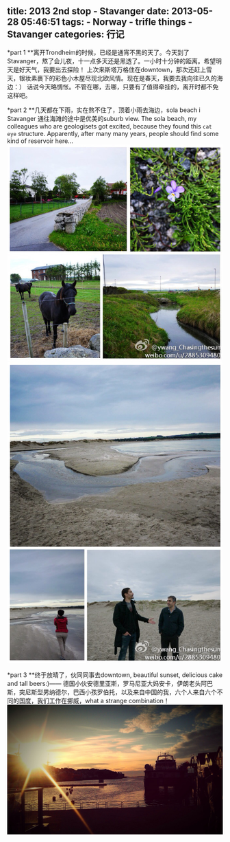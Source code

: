 title: 2013 2nd stop - Stavanger
date: 2013-05-28 05:46:51
tags:
    - Norway
    - trifle things
    - Stavanger
categories: 行记
---

*part 1
**离开Trondheim的时候，已经是通宵不黑的天了。今天到了Stavanger，熬了会儿夜，十一点多天还是黑透了。一小时十分钟的距离。希望明天是好天气，我要出去探险！
上次来斯塔万格住在downtown，那次还赶上雪天，银妆素裹下的彩色小木屋尽现北欧风情。现在是春天，我要去我向往已久的海边：）
话说今天略惆怅。不管在哪，去哪，只要有了值得牵挂的，离开时都不免这样吧。

*part 2
**几天都在下雨，实在熬不住了，顶着小雨去海边，sola beach i Stavanger
通往海滩的途中是优美的suburb view. 
The sola beach, my colleagues who are geologisets got excited, because they found this `cat eye` structure. Apparently, after many many years, people should find some kind of reservoir here...
![suburb](/picture/stv3.jpg)
![sola beach](/picture/stv2.jpg)

*part 3
**终于放晴了，伙同同事去downtown, beautiful sunset, delicious cake and tall beers:)—— 德国小伙安德里亚斯，罗马尼亚大妈安卡，伊朗老头阿巴斯，突尼斯型男纳德尔，巴西小孩罗伯托，以及来自中国的我，六个人来自六个不同的国度，我们工作在挪威，what a strange combination！
![sun-never-set 23:00ish](/picture/stv1.jpg)
